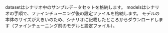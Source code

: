 datasetはシナリオ中のサンプルデータセットを格納します。
modelsはシナリオの手順で、ファインチューニング後の設定ファイルを格納します。
モデルの本体のサイズが大きいのため、シナリオに記載したところからダウンロードします（ファインチューニング前のモデルと設定ファイル）。
